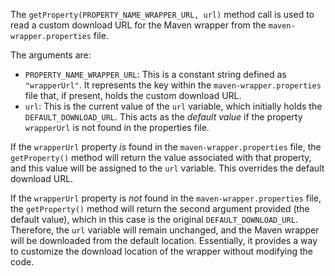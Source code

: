 The `getProperty(PROPERTY_NAME_WRAPPER_URL, url)` method call is used to read a custom download URL for the Maven wrapper from the `maven-wrapper.properties` file.

The arguments are:

*   `PROPERTY_NAME_WRAPPER_URL`: This is a constant string defined as `"wrapperUrl"`.  It represents the key within the `maven-wrapper.properties` file that, if present, holds the custom download URL.
*   `url`: This is the current value of the `url` variable, which initially holds the `DEFAULT_DOWNLOAD_URL`.  This acts as the *default value* if the property `wrapperUrl` is not found in the properties file.

If the `wrapperUrl` property *is* found in the `maven-wrapper.properties` file, the `getProperty()` method will return the value associated with that property, and this value will be assigned to the `url` variable. This overrides the default download URL.

If the `wrapperUrl` property is *not* found in the `maven-wrapper.properties` file, the `getProperty()` method will return the second argument provided (the default value), which in this case is the original `DEFAULT_DOWNLOAD_URL`. Therefore, the `url` variable will remain unchanged, and the Maven wrapper will be downloaded from the default location. Essentially, it provides a way to customize the download location of the wrapper without modifying the code.